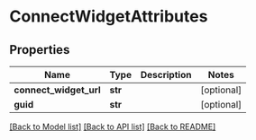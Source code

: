 # ConnectWidgetAttributes

## Properties
Name | Type | Description | Notes
------------ | ------------- | ------------- | -------------
**connect_widget_url** | **str** |  | [optional] 
**guid** | **str** |  | [optional] 

[[Back to Model list]](../README.md#documentation-for-models) [[Back to API list]](../README.md#documentation-for-api-endpoints) [[Back to README]](../README.md)


